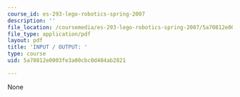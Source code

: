 ```yaml
---
course_id: es-293-lego-robotics-spring-2007
description: ''
file_location: /coursemedia/es-293-lego-robotics-spring-2007/5a70812e0003fe3a00cbc0d404ab2821_MITES_293S07_ic_com.pdf
file_type: application/pdf
layout: pdf
title: 'INPUT / OUTPUT: '
type: course
uid: 5a70812e0003fe3a00cbc0d404ab2821

---
```

None